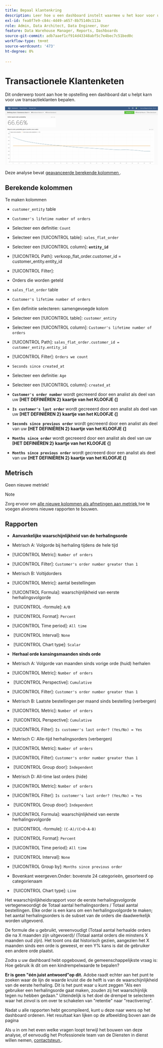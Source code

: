 ```yaml
---
title: Bepaal klantenkring
description: Leer hoe u een dashboard instelt waarmee u het koor voor uw klanten van de transactie kunt definiëren.
exl-id: fea8f7e9-c84c-4d49-a657-8b75140c113a
role: Admin, Data Architect, Data Engineer, User
feature: Data Warehouse Manager, Reports, Dashboards
source-git-commit: adb7aaef1cf914d43348abf5c7e4bec7c51bed0c
workflow-type: tm+mt
source-wordcount: '473'
ht-degree: 0%

---
```


# Transactionele Klantenketen

Dit onderwerp toont aan hoe te opstelling een dashboard dat u helpt karn voor uw transactieklanten bepalen.

![](../../assets/churn-deashboard.png)

Deze analyse bevat [ geavanceerde berekende kolommen ](../data-warehouse-mgr/adv-calc-columns.md).

## Berekende kolommen

Te maken kolommen

* `customer_entity` table
* `Customer's lifetime number of orders`
* Selecteer een definitie: `Count`
* Selecteer een [!UICONTROL table]: `sales_flat_order`
* Selecteer een [!UICONTROL column]: **`entity_id`**
* [!UICONTROL Path]: verkoop_flat_order.customer_id = customer_entity.entity_id
* [!UICONTROL Filter]:
* Orders die worden geteld

* `sales_flat_order` table
* `Customer's lifetime number of orders`
* Een definitie selecteren: samengevoegde kolom
* Selecteer een [!UICONTROL table]: `customer_entity`
* Selecteer een [!UICONTROL column]: `Customer's lifetime number of orders`
* [!UICONTROL Path]: `sales_flat_order.customer_id = customer_entity.entity_id`
* [!UICONTROL Filter]: `Orders we count`

* `Seconds since created_at`
* Selecteer een definitie: `Age`
* Selecteer een [!UICONTROL column]: `created_at`

* **`Customer's order number`** wordt gecreeerd door een analist als deel van uw **[HET DEFINIËREN 2&rbrace; kaartje van het KLOOFJE &lbrace;]**
* **`Is customer's last order`** wordt gecreeerd door een analist als deel van uw **[HET DEFINIËREN 2&rbrace; kaartje van het KLOOFJE &lbrace;]**
* **`Seconds since previous order`** wordt gecreeerd door een analist als deel van uw **[HET DEFINIËREN 2&rbrace; kaartje van het KLOOFJE &lbrace;]**
* **`Months since order`** wordt gecreeerd door een analist als deel van uw **[HET DEFINIËREN 2&rbrace; kaartje van het KLOOFJE &lbrace;]**
* **`Months since previous order`** wordt gecreeerd door een analist als deel van uw **[HET DEFINIËREN 2&rbrace; kaartje van het KLOOFJE &lbrace;]**

## Metrisch

Geen nieuwe metriek!

>[!NOTE]
>
>Zorg ervoor om [ alle nieuwe kolommen als afmetingen aan metriek ](../data-warehouse-mgr/manage-data-dimensions-metrics.md) toe te voegen alvorens nieuwe rapporten te bouwen.

## Rapporten

* **Aanvankelijke waarschijnlijkheid van de herhalingsorde**
* Metrisch A: Volgorde bij herhaling tijdens de hele tijd
* [!UICONTROL Metric]: `Number of orders`
* [!UICONTROL Filter]: `Customer's order number greater than 1`

* Metrisch B: Voltijdorders
* [!UICONTROL Metric]: aantal bestellingen

* [!UICONTROL Formula]: waarschijnlijkheid van eerste herhalingsvolgorde
* &#x200B;
  [!UICONTROL -formule]: `A/B`
* &#x200B;
  [!UICONTROL Format]: `Percent`

* [!UICONTROL Time period]: `All time`
* &#x200B;
  [!UICONTROL Interval]: `None`
* &#x200B;
  [!UICONTROL Chart type]: `Scalar`

* **Herhaal orde kansingsmaanden sinds orde**
* Metrisch A: Volgorde van maanden sinds vorige orde (huid) herhalen
* [!UICONTROL Metric]: `Number of orders`
* &#x200B;
  [!UICONTROL Perspective]: `Cumulative`
* [!UICONTROL Filter]: `Customer's order number greater than 1`

* Metrisch B: Laatste bestellingen per maand sinds bestelling (verbergen)
* [!UICONTROL Metric]: `Number of orders`
* &#x200B;
  [!UICONTROL Perspective]: `Cumulative`
* [!UICONTROL Filter]: `Is customer's last order? (Yes/No) = Yes`

* Metrisch C: Alle-tijd herhalingsorders (verbergen)
* [!UICONTROL Metric]: `Number of orders`
* [!UICONTROL Filter]: `Customer's order number greater than 1`

* &#x200B;
  [!UICONTROL Group door]: `Independent`

* Metrisch D: All-time last orders (hide)
* [!UICONTROL Metric]: `Number of orders`
* [!UICONTROL Filter]: `Is customer's last order? (Yes/No) = Yes`

* &#x200B;
  [!UICONTROL Group door]: `Independent`

* [!UICONTROL Formula]: waarschijnlijkheid van eerste herhalingsvolgorde
* &#x200B;
  [!UICONTROL -formule]: `(C-A)/(C+D-A-B)`
* &#x200B;
  [!UICONTROL Format]: `Percent`

* [!UICONTROL Time period]: `All time`
* &#x200B;
  [!UICONTROL Interval]: `None`
* [!UICONTROL Group by]: `Months since previous order`
* Bovenkant weergeven.Onder: bovenste 24 categorieën, gesorteerd op categorienaam

* &#x200B;
  [!UICONTROL Chart type]: `Line`

Het waarschijnlijkheidsrapport voor de eerste herhalingsvolgorde vertegenwoordigt de Totaal aantal herhalingsorders / Totaal aantal bestellingen. Elke order is een kans om een herhalingsvolgorde te maken; het aantal herhalingsorders is de subset van de orders die daadwerkelijk worden uitgevoerd.

De formule die u gebruikt, vereenvoudigt (Totaal aantal herhaalde orders die na X maanden zijn uitgevoerd)/ (Totaal aantal orders die minstens X maanden oud zijn). Het toont ons dat historisch gezien, aangezien het X maanden sinds een orde is geweest, er een Y% kans is dat de gebruiker een andere orde plaatst.

Zodra u uw dashboard hebt opgebouwd, de gemeenschappelijkste vraag is: Hoe gebruik ik dit om een kindrempelwaarde te bepalen?

**Er is geen &quot;één juist antwoord&quot;op dit.** Adobe raadt echter aan het punt te zoeken waar de lijn de waarde kruist die de helft is van de waarschijnlijkheid van de eerste herhaling. Dit is het punt waar u kunt zeggen &quot;Als een gebruiker een herhalingsorde gaat maken, zouden zij het waarschijnlijk tegen nu hebben gedaan.&quot; Uiteindelijk is het doel de drempel te selecteren waar het zinvol is om over te schakelen van &quot;retentie&quot; naar &quot;reactivering&quot;.

Nadat u alle rapporten hebt gecompileerd, kunt u deze naar wens op het dashboard ordenen. Het resultaat kan lijken op de afbeelding boven aan de pagina

Als u in om het even welke vragen loopt terwijl het bouwen van deze analyse, of eenvoudig het Professionele team van de Diensten in dienst willen nemen, [ contactsteun ](https://experienceleague.adobe.com/docs/commerce-knowledge-base/kb/troubleshooting/miscellaneous/mbi-service-policies.html).
